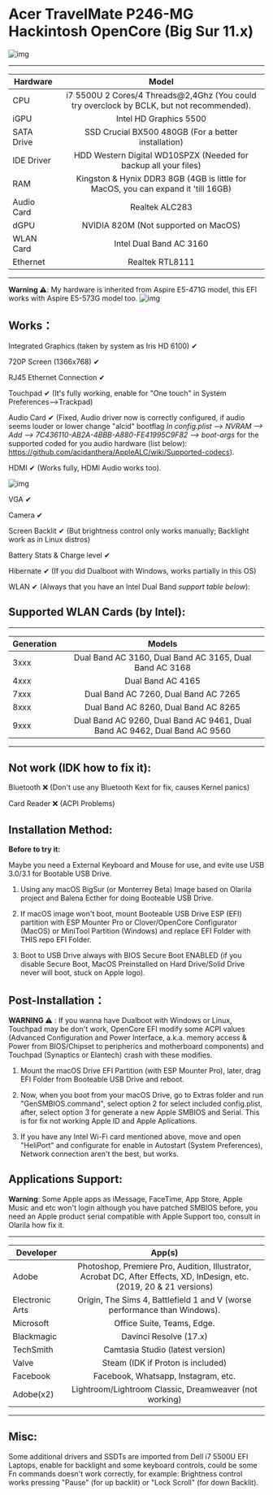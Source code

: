 # Acer TravelMate P246-MG Hackintosh OpenCore (Big Sur 11.x)

![img](https://i.imgur.com/DCbWePN.png)

---

Hardware | Model
--- |:--:
CPU | i7 5500U 2 Cores/4 Threads@2,4Ghz (You could try overclock by BCLK, but not recommended).
iGPU| Intel HD Graphics 5500
SATA Drive | SSD Crucial BX500 480GB (For a better installation)
IDE Driver | HDD Western Digital WD10SPZX (Needed for backup all your files)
RAM | Kingston & Hynix DDR3 8GB (4GB is little for MacOS, you can expand it 'till 16GB)
Audio Card | Realtek ALC283
dGPU | NVIDIA 820M (Not supported on MacOS)
WLAN Card | Intel Dual Band AC 3160
Ethernet | Realtek RTL8111
---
**Warning ⚠️**: My hardware is inherited from Aspire E5-471G model, this EFI works with Aspire E5-573G model too.
![img](https://i.imgur.com/mj0FBuD.jpg)

## Works：
Integrated Graphics (taken by system as Iris HD 6100) ✔

720P Screen (1366x768) ✔

RJ45 Ethernet Connection ✔

Touchpad ✔ (It's fully working, enable for "One touch" in System Preferences-->Trackpad)

Audio Card ✔ (Fixed, Audio driver now is correctly configured, if audio seems louder or lower change "alcid" bootflag *In config.plist --> NVRAM --> Add --> 7C436110-AB2A-4BBB-A880-FE41995C9F82 --> boot-args* for the supported coded for you audio hardware (list below): https://github.com/acidanthera/AppleALC/wiki/Supported-codecs).
 
HDMI ✔ (Works fully, HDMI Audio works too).

![img](https://i.imgur.com/chOTKRN.png)


VGA ✔

Camera ✔

Screen Backlit ✔ (But brightness control only works manually; Backlight work as in Linux distros)

Battery Stats & Charge level ✔

Hibernate ✔ (If you did Dualboot with Windows, works partially in this OS)

WLAN ✔ (Always that you have an Intel Dual Band *support table below*):

## Supported WLAN Cards (by Intel):
---

Generation | Models
---|:--:
3xxx | Dual Band AC 3160, Dual Band AC 3165, Dual Band AC 3168
4xxx | Dual Band AC 4165
7xxx | Dual Band AC 7260, Dual Band AC 7265
8xxx | Dual Band AC 8260, Dual Band AC 8265
9xxx | Dual Band AC 9260, Dual Band AC 9461, Dual Band AC 9462, Dual Band AC 9560 
---

## Not work (IDK how to fix it):

Bluetooth ❌ (Don't use any Bluetooth Kext for fix, causes Kernel panics)

Card Reader ❌ (ACPI Problems)

## Installation Method:

**Before to try it:**

Maybe you need a External Keyboard and Mouse for use, and evite use USB 3.0/3.1 for Bootable USB Drive.

1. Using any macOS BigSur (or Monterrey Beta) Image based on Olarila project and Balena Ecther for doing Booteable USB Drive.

2. If macOS image won't boot, mount Booteable USB Drive ESP (EFI) partition with ESP Mounter Pro or Clover/OpenCore Configurator (MacOS) or MiniTool Partition (Windows) and replace EFI Folder with THIS repo EFI Folder.

3. Boot to USB Drive always with BIOS Secure Boot ENABLED (if you disable Secure Boot, MacOS Preinstalled on Hard Drive/Solid Drive never will boot, stuck on Apple logo). 

## Post-Installation：
 **WARNING ⚠️** : If you wanna have Dualboot with Windows or Linux, Touchpad may be don't work, OpenCore EFI modify some ACPI values (Advanced Configuration and Power Interface, a.k.a. memory access & Power from BIOS/Chipset to peripherics and motherboard components) and Touchpad (Synaptics or Elantech) crash with these modifies.

1. Mount the macOS Drive EFI Partition (with ESP Mounter Pro), later, drag EFI Folder from Booteable USB Drive and reboot.

2. Now, when you boot from your macOS Drive, go to Extras folder and run "GenSMBIOS.command", select option 2 for select included config.plist, after, select option 3 for generate a new Apple SMBIOS and Serial. This is for fix not working Apple ID and Apple Aplications.

3. If you have any Intel Wi-Fi card mentioned above, move and open "HeliPort" and configurate for enable in Autostart (System Preferences), Network connection aren't the best, but works.

## Applications Support:
**Warning**: Some Apple apps as iMessage, FaceTime, App Store, Apple Music and etc won't login although you have patched SMBIOS before, you need an Apple product serial compatible with Apple Support too, consult in Olarila how fix it.

---

Developer | App(s)
---|:--:
Adobe | Photoshop, Premiere Pro, Audition, Illustrator, Acrobat DC, After Effects, XD, InDesign, etc. (2019, 20 & 21 versions)
Electronic Arts | Origin, The Sims 4, Battlefield 1 and V (worse performance than Windows).
Microsoft | Office Suite, Teams, Edge. 
Blackmagic | Davinci Resolve (17.x)
TechSmith | Camtasia Studio (latest version)
Valve | Steam (IDK if Proton is included)
Facebook | Facebook, Whatsapp, Instagram, etc.
Adobe(x2) | Lightroom/Lightroom Classic, Dreamweaver (not working) 
---


## Misc:
Some additional drivers and SSDTs are imported from Dell i7 5500U EFI Laptops, enable for backlight and some keyboard controls, could be some Fn commands doesn't work correctly, for example: Brightness control works pressing "Pause" (for up backlit) or "Lock Scroll" (for down Backlit).
